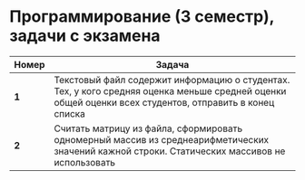 # Программирование (3 семестр), задачи с экзамена

| Номер | Задача |
|-------|--------|
| **1** | Текстовый файл содержит информацию о студентах. Тех, у кого средняя оценка меньше средней оценки общей оценки всех студентов, отправить в конец списка |
| **2** | Считать матрицу из файла, сформировать одномерный массив из среднеарифметических значений кажной строки. Статических массивов не использовать |
